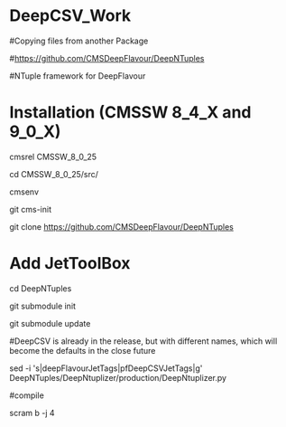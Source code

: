 # DeepCSV_Work
#Copying files from another Package

#https://github.com/CMSDeepFlavour/DeepNTuples

#NTuple framework for DeepFlavour 

# Installation (CMSSW 8_4_X and 9_0_X)

cmsrel CMSSW_8_0_25

cd CMSSW_8_0_25/src/

cmsenv

git cms-init

git clone https://github.com/CMSDeepFlavour/DeepNTuples

# Add JetToolBox

cd DeepNTuples

git submodule init

git submodule update

#DeepCSV is already in the release, but with different names, which will become the defaults in the close future

sed -i 's|deepFlavourJetTags|pfDeepCSVJetTags|g' DeepNTuples/DeepNtuplizer/production/DeepNtuplizer.py

#compile

scram b -j 4
